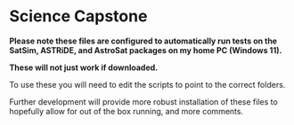# Science Capstone
**Please note these files are configured to automatically run tests on the SatSim, ASTRiDE, and AstroSat packages on my home PC (Windows 11).**

**These will not just work if downloaded.**

To use these you will need to edit the scripts to point to the correct folders.

Further development will provide more robust installation of these files to hopefully allow for out of the box running, and more comments.
